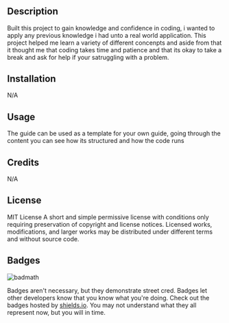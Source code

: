 # <Prework Study Guide>

## Description

 Built this project to gain knowledge and confidence in coding, i wanted to apply any previous knowledge i had unto a real world application. This project helped me learn a variety of different concenpts and aside from that it thought me that coding takes time and patience and that its okay to take a break and ask for help if your satruggling with a problem.


## Installation

N/A

## Usage

The guide can be used as a template for your own guide, going through the content you can see how its structured and how the code runs




## Credits

N/A

## License

MIT License
A short and simple permissive license with conditions only requiring preservation of copyright and license notices. Licensed works, modifications, and larger works may be distributed under different terms and without source code.



## Badges

![badmath](https://img.shields.io/github/languages/top/nielsenjared/badmath)

Badges aren't necessary, but they demonstrate street cred. Badges let other developers know that you know what you're doing. Check out the badges hosted by [shields.io](https://shields.io/). You may not understand what they all represent now, but you will in time.

